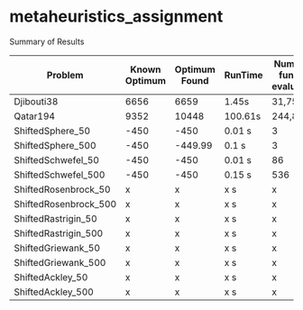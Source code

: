 # metaheuristics_assignment

Summary of Results

|  Problem  |  Known Optimum  |  Optimum Found  | RunTime |  Number of function evaluations  
|  ---  |  ---  |  ---  |  ---  |  ---  |
|  Djibouti38  |  6656  |  6659  |  1.45s |  31,758   |
|  Qatar194  |  9352  |  10448  |  100.61s |  244,853   |
|  ShiftedSphere_50  |  -450  |  -450  |  0.01 s |  3   |
|  ShiftedSphere_500  |  -450  |  -449.99  |  0.1 s |  3   |
|  ShiftedSchwefel_50  |  -450  |  -450  |  0.01 s |  86   |
|  ShiftedSchwefel_500  |  -450  |  -450  |  0.15 s |  536   |
|  ShiftedRosenbrock_50  |  x  |  x  |  x s |  x   |
|  ShiftedRosenbrock_500  |  x  |  x  |  x s |  x   |
|  ShiftedRastrigin_50  |  x  |  x  |  x s |  x   |
|  ShiftedRastrigin_500  |  x  |  x  |  x s |  x   |
|  ShiftedGriewank_50  |  x  |  x  |  x s |  x   |
|  ShiftedGriewank_500  |  x  |  x  |  x s |  x   |
|  ShiftedAckley_50  |  x  |  x  |  x s |  x   |
|  ShiftedAckley_500  |  x  |  x  |  x s |  x   |
